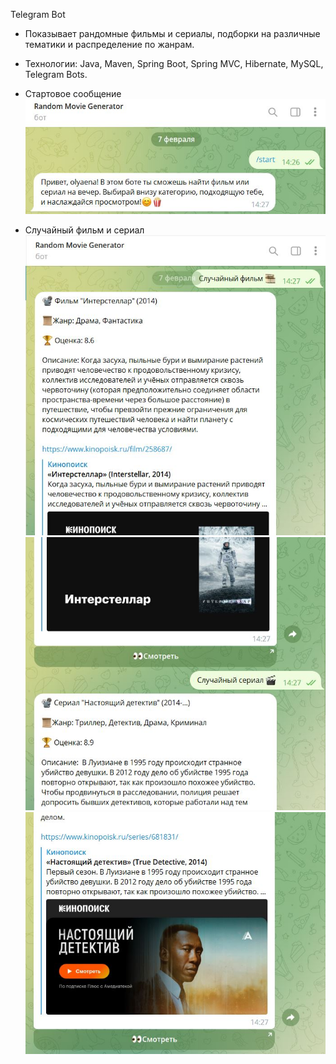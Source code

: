 Telegram Bot

- Показывает рандомные фильмы и сериалы, подборки на различные тематики и распределение по жанрам. 
- Технологии: Java, Maven, Spring Boot, Spring MVC, Hibernate, MySQL, Telegram Bots.

- Стартовое сообщение
![image](https://github.com/OlyaEna/SpringBot/blob/master/SpringBot/src/main/resources/static/img/startMessage.JPG)

- Случайный фильм и сериал
![image](https://github.com/OlyaEna/SpringBot/blob/master/SpringBot/src/main/resources/static/img/randomMovie1.JPG)
![image](https://github.com/OlyaEna/SpringBot/blob/master/SpringBot/src/main/resources/static/img/randomSeries.JPG)
![image](https://github.com/OlyaEna/SpringBot/blob/master/SpringBot/src/main/resources/static/img/randomSeries1.JPG)

